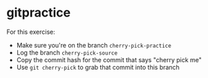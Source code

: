 # gitpractice

For this exercise:

- Make sure you're on the branch `cherry-pick-practice`
- Log the branch `cherry-pick-source`
- Copy the commit hash for the commit that says "cherry pick me"
- Use `git cherry-pick` to grab that commit into this branch
